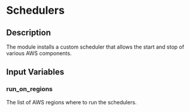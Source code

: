 # Schedulers

## Description

The module installs a custom scheduler that allows the start and stop of various AWS components.

## Input Variables

### run_on_regions

The list of AWS regions where to run the schedulers.
